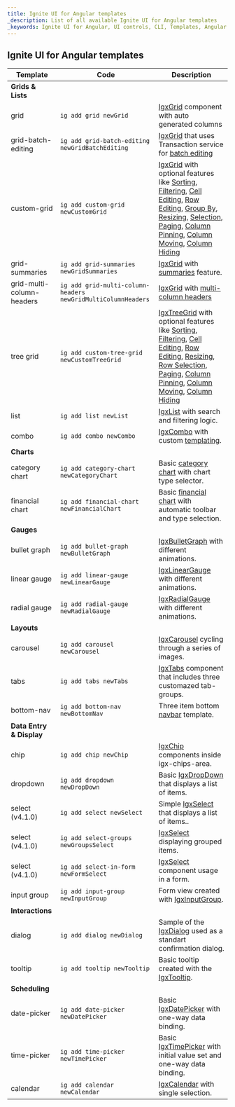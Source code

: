 ```yaml
---
title: Ignite UI for Angular templates
_description: List of all available Ignite UI for Angular templates
_keywords: Ignite UI for Angular, UI controls, CLI, Templates, Angular widgets, web widgets, UI widgets, Angular, Native Angular Components Suite, Native Angular Controls, Native Angular Components Library
---
```


## Ignite UI for Angular templates

| Template                        |  Code                                       | Description         |
----------------------------------| --------------------------------------------| ------------------- |
|<b>Grids & Lists</b>             |                                             |                     |
|grid                             |<code>ig add grid newGrid</code>             | [IgxGrid](../../grid/grid.md) component with auto generated columns
|grid-batch-editing               |<code>ig add grid-batch-editing newGridBatchEditing</code>|[IgxGrid](../../grid/grid.md) that uses Transaction service for [batch editing](../../grid/batch_editing.md)
|custom-grid                      |<code>ig add custom-grid newCustomGrid</code>| [IgxGrid](../../grid/grid.md) with optional features like [Sorting](../../grid/sorting.md), [Filtering](../../grid/filtering.md), [Cell Editing](../../grid/editing.md), [Row Editing](../../grid/row_editing.md), [Group By](../../grid/groupby.md), [Resizing](../../grid/column_resizing.md), [Selection](../../grid/selection.md), [Paging](../../grid/paging.md), [Column Pinning](../../grid/column_pinning.md), [Column Moving](../../grid/column_moving.md), [Column Hiding](../../grid/column_hiding.md)
|grid-summaries                   |<code>ig add grid-summaries newGridSummaries</code> | [IgxGrid](../../grid/grid.md) with [summaries](../../grid/summaries.md) feature.|
|grid-multi-column-headers        |<code>ig add grid-multi-column-headers newGridMultiColumnHeaders</code> | [IgxGrid](../../grid/grid.md) with [multi-column headers](../../grid/multi_column_headers.md) |
|tree grid                        |<code>ig add custom-tree-grid newCustomTreeGrid</code>| [IgxTreeGrid](../../treegrid/tree_grid.md) with optional features like [Sorting](../../treegrid/sorting.md), [Filtering](../../treegrid/filtering.md), [Cell Editing](../../treegrid/editing.md), [Row Editing](../../treegrid/row_editing.md), [Resizing](../../treegrid/column_resizing.md), [Row Selection](../../treegrid/selection.md), [Paging](../../treegrid/paging.md), [Column Pinning](../../treegrid/column_pinning.md), [Column Moving](../../treegrid/column_moving.md), [Column Hiding](../../treegrid/column_hiding.md) |
|list                             |<code>ig add list newList</code>                          | [IgxList](../../list.md) with search and filtering logic.        |
|combo                            |<code>ig add combo newCombo</code>                        | [IgxCombo](../../combo.md) with custom [templating](../../combo_templates.md).           |
|<b>Charts</b>      |                                                                                               |
|category chart     | <code>ig add category-chart newCategoryChart</code>| Basic [category chart](../../categorychart.md) with chart type selector.| 
|financial chart    | <code>ig add financial-chart newFinancialChart</code>| Basic [financial chart](../../financialchart.md) with automatic toolbar and type selection.|                
|<b>Gauges</b>|                                                                                                     |
|bullet graph       |<code>ig add bullet-graph newBulletGraph</code>| [IgxBulletGraph](../../bulletgraph.md) with different animations.|
|linear gauge       |<code>ig add linear-gauge newLinearGauge</code>| [IgxLinearGauge](../../lineargauge.md) with different animations.|
|radial gauge       |<code>ig add radial-gauge newRadialGauge</code>| [IgxRadialGauge](../../radialgauge.md) with different animations.|
|<b>Layouts</b>     |                                                                                               |
|carousel           | <code>ig add carousel newCarousel</code>| [IgxCarousel](../../carousel.md) cycling through a series of images.                 |
|tabs               | <code>ig add tabs newTabs</code>| [IgxTabs](../../tabs.md) component that includes three customazed tab-groups.                             |
|bottom-nav         | <code>ig add bottom-nav newBottomNav</code>| Three item bottom [navbar](../../navbar.md) template. |          
|<b>Data Entry & Display</b>|   
|chip               | <code>ig add chip newChip</code>| [IgxChip](../../chip.md) components inside igx-chips-area.                             |
|dropdown           | <code>ig add dropdown newDropDown</code>| Basic [IgxDropDown](../../drop_down.md) that displays a list of items.                 |  
|select (v4.1.0)    | <code>ig add select newSelect</code>| Simple [IgxSelect](../../select.md) that displays a list of items..|       
|select (v4.1.0)    | <code>ig add select-groups newGroupsSelect</code>|[IgxSelect](../../select.md) displaying grouped items.       |       
|select (v4.1.0)    | <code>ig add select-in-form newFormSelect</code>| [IgxSelect](../../select.md) component usage in a form.       |
|input group        | <code>ig add input-group newInputGroup</code>| Form view created with [IgxInputGroup](../../input_group.md).|            
|<b>Interactions</b>|   
|dialog             | <code>ig add dialog newDialog</code>| Sample of the [IgxDialog](../../dialog.md) used as a standart confirmation dialog.                       | 
|tooltip            | <code>ig add tooltip newTooltip</code>| Basic tooltip created with the [IgxTooltip](../../tooltip.md).        |
|<b>Scheduling</b>  |                                                                                               |
|date-picker        | <code>ig add date-picker newDatePicker</code>| Basic [IgxDatePicker](../../date_picker.md) with one-way data binding.          |
|time-picker        | <code>ig add time-picker newTimePicker</code>| Basic [IgxTimePicker](../../time_picker.md) with initial value set and one-way data binding.           |
|calendar           | <code>ig add calendar newCalendar</code>| [IgxCalendar](../../calendar.md) with single selection. |
